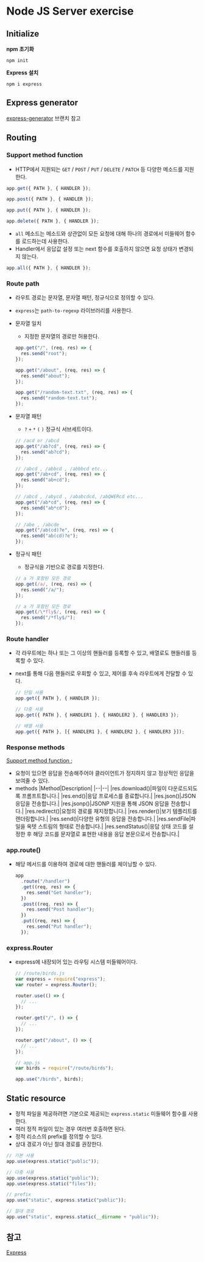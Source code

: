 # Node JS Server exercise

## Initialize

**npm 초기화**

```
npm init
```

**Express 설치**

```
npm i express
```

## Express generator

[express-generator](https://github.com/camp-son/nodejs-server/tree/express-generator) 브랜치 참고

## Routing

### Support method function

- HTTP에서 지원되는 `GET` / `POST` / `PUT` / `DELETE` / `PATCH` 등 다양한 메소드를 지원한다.

```js
app.get({ PATH }, { HANDLER });

app.post({ PATH }, { HANDLER });

app.put({ PATH }, { HANDLER });

app.delete({ PATH }, { HANDLER });
```

- `all` 메소드는 메소드와 상관없이 모든 요청에 대해 하나의 경로에서 미들웨어 함수를 로드하는데 사용한다.
- Handler에서 응답값 설정 또는 next 함수를 호출하지 않으면 요청 상태가 변경되지 않는다.

```js
app.all({ PATH }, { HANDLER });
```

### Route path

- 라우트 경로는 문자열, 문자열 패턴, 정규식으로 정의할 수 있다.
- `express`는 `path-to-regexp` 라이브러리를 사용한다.
- 문자열 일치

  - 지정한 문자열의 경로만 허용한다.

  ```js
  app.get("/", (req, res) => {
    res.send("root");
  });

  app.get("/about", (req, res) => {
    res.send("about");
  });

  app.get("/random-text.txt", (req, res) => {
    res.send("random-text.txt");
  });
  ```

- 문자열 패턴

  - `?` `+` `*` `(` `)` 정규식 서브세트이다.

  ```js
  // /acd or /abcd
  app.get("/ab?cd", (req, res) => {
    res.send("ab?cd");
  });

  // /abcd , /abbcd , /abbbcd etc...
  app.get("/ab+cd", (req, res) => {
    res.send("ab+cd");
  });

  // /abcd , /abycd , /ababcdcd, /abQWERcd etc...
  app.get("/ab*cd", (req, res) => {
    res.send("ab*cd");
  });

  // /abe , /abcde
  app.get("/ab(cd)?e", (req, res) => {
    res.send("ab(cd)?e");
  });
  ```

- 정규식 패턴

  - 정규식을 기반으로 경로를 지정한다.

  ```js
  // a 가 포함된 모든 경로
  app.get(/a/, (req, res) => {
    res.send("/a/");
  });

  // a 가 포함된 모든 경로
  app.get(/\*fly$/, (req, res) => {
    res.send("/*fly$/");
  });
  ```

### Route handler

- 각 라우트에는 하나 또는 그 이상의 핸들러를 등록할 수 있고, 배열로도 핸들러를 등록할 수 있다.
- next를 통해 다음 핸들러로 우회할 수 있고, 제어를 후속 라우트에게 전달할 수 있다.

  ```js
  // 단일 사용
  app.get({ PATH }, { HANDLER });

  // 다중 사용
  app.get({ PATH }, { HANDLER1 }, { HANDLER2 }, { HANDLER3 });

  // 배열 사용
  app.get({ PATH }, [{ HANDLER1 }, { HANDLER2 }, { HANDLER3 }]);
  ```

### Response methods

[Support method function ](#support-method-function);

- 요청이 있으면 응답을 전송해주어야 클라이언트가 정지하지 않고 정상적인 응답을 보여줄 수 있다.
- methods
  |Method|Description|
  |--|--|
  |res.download()|파일이 다운로드되도록 프롬프트합니다.|
  |res.end()|응답 프로세스를 종료합니다.|
  |res.json()|JSON 응답을 전송합니다.|
  |res.jsonp()|JSONP 지원을 통해 JSON 응답을 전송합니다.|
  |res.redirect()|요청의 경로를 재지정합니다.|
  |res.render()|보기 템플리트를 렌더링합니다.|
  |res.send()|다양한 유형의 응답을 전송합니다.|
  |res.sendFile|파일을 옥텟 스트림의 형태로 전송합니다.|
  |res.sendStatus()|응답 상태 코드를 설정한 후 해당 코드를 문자열로 표현한 내용을 응답 본문으로서 전송합니다.|

### app.route()

- 해당 메서드를 이용하여 경로에 대한 핸들러를 체이닝할 수 있다.
  ```js
  app
    .route("/handler")
    .get((req, res) => {
      res.send("Get handler");
    })
    .post((req, res) => {
      res.send("Post handler");
    })
    .put((req, res) => {
      res.send("Put handler");
    });
  ```

### express.Router

- express에 내장되어 있는 라우팅 시스템 미들웨어이다.

  ```js
  // /route/birds.js
  var express = require("express");
  var router = express.Router();

  router.use(() => {
    // ...
  });

  router.get("/", () => {
    // ...
  });

  router.get("/about", () => {
    // ...
  });

  // app.js
  var birds = require("/route/birds");

  app.use("/birds", birds);
  ```

## Static resource

- 정적 파일을 제공하려면 기본으로 제공되는 `express.static` 미들웨어 함수를 사용한다.
- 여러 정적 파일이 있는 경우 여러번 호출하면 된다.
- 정적 리소스의 prefix를 정의할 수 있다.
- 상대 경로가 아닌 절대 경로를 권장한다.

```js
// 기본 사용
app.use(express.static("public"));

// 다중 사용
app.use(express.static("public"));
app.use(express.static("files"));

// prefix
app.use("static", express.static("public"));

// 절대 경로
app.use("static", express.static(__dirname + "public"));
```

## 참고

[Express](https://expressjs.com)
